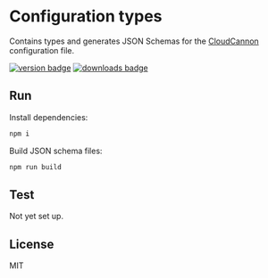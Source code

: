 # Configuration types

Contains types and generates JSON Schemas for the [CloudCannon](https://cloudcannon.com/) configuration file.

[<img src="https://img.shields.io/npm/v/@cloudcannon%2Fconfiguration-types?logo=npm" alt="version badge">](https://www.npmjs.com/package/@cloudcannon%2Fconfiguration-types)
[<img src="https://img.shields.io/npm/dt/@cloudcannon%2Fconfiguration-types" alt="downloads badge">](https://www.npmjs.com/package/@cloudcannon%2Fconfiguration-types)

## Run

Install dependencies:

```sh
npm i
```

Build JSON schema files:

```sh
npm run build
```

## Test

Not yet set up.

## License

MIT
